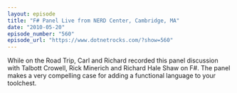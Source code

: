 ```yaml
---
layout: episode
title: "F# Panel Live from NERD Center, Cambridge, MA"
date: "2010-05-20"
episode_number: "560"
episode_url: "https://www.dotnetrocks.com/?show=560"
---
```


While on the Road Trip, Carl and Richard recorded this panel discussion with Talbott Crowell, Rick Minerich and Richard Hale Shaw on F#. The panel makes a very compelling case for adding a functional language to your toolchest.
